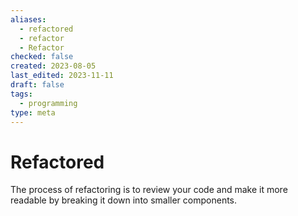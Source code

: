 ```yaml
---
aliases:
  - refactored
  - refactor
  - Refactor
checked: false
created: 2023-08-05
last_edited: 2023-11-11
draft: false
tags:
  - programming
type: meta
---
```

# Refactored

The process of refactoring is to review your code and make it more readable by breaking it down into smaller components.
